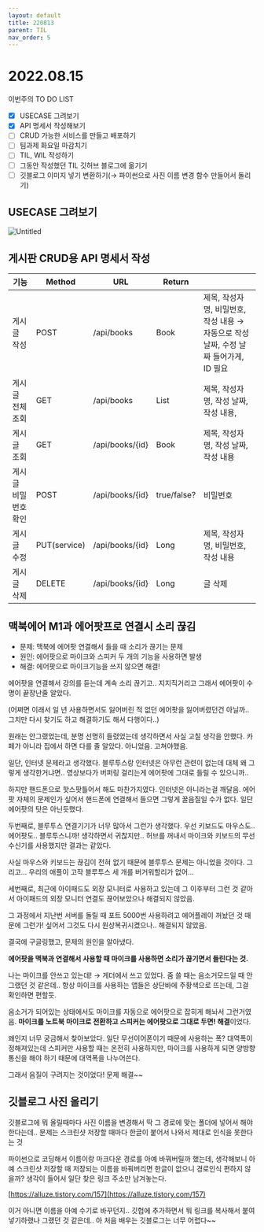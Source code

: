 ```yaml
---
layout: default
title: 220813
parent: TIL
nav_order: 5
---
```


# 2022.08.15

이번주의 TO DO LIST

- [x]  USECASE 그려보기
- [x]  API 명세서 작성해보기
- [ ]  CRUD 가능한 서비스를 만들고 배포하기
- [ ]  팀과제 화요일 마감치기
- [ ]  TIL, WIL  작성하기
- [ ]  그동안 작성했던 TIL 깃허브 블로그에 옮기기
- [ ]  깃블로그 이미지 넣기 변환하기(→ 파이썬으로 사진 이름 변경 함수 만들어서 돌리기)

## USECASE 그려보기

![Untitled](https://github.com/Serapple/Serapple.github.io/tree/main/docs/TIL/2022-08-15/Untitled.png)

## 게시판 CRUD용 API 명세서 작성

| 기능 | Method | URL | Return |  |
| --- | --- | --- | --- | --- |
| 게시글 작성 | POST | /api/books | Book | 제목, 작성자명, 비밀번호, 작성 내용 → 자동으로 작성 날짜, 수정 날짜 들어가게, ID 필요 |
| 게시글 전체 조회 | GET | /api/books | List<Book> | 제목, 작성자명, 작성 날짜, 작성 내용,  |
| 게시글 조회 | GET | /api/books/{id} | Book | 제목, 작성자명, 작성 날짜, 작성 내용 |
| 게시글 비밀번호 확인 | POST | /api/books/{id} | true/false? | 비밀번호 |
| 게시글 수정 | PUT(service) | /api/books/{id} | Long | 제목, 작성자명, 비밀번호, 작성 내용 |
| 게시글 삭제 | DELETE | /api/books/{id} | Long | 글 삭제 |

## 맥북에어 M1과 에어팟프로 연결시 소리 끊김

- 문제: 맥북에 에어팟 연결해서 들을 때 소리가 끊기는 문제
- 원인: 에어팟으로 마이크와 스피커 두 개의 기능을 사용하면 발생
- 해결: 에어팟으로 마이크기능을 쓰지 않으면 해결!

에어팟을 연결해서 강의를 듣는데 계속 소리 끊기고.. 지지직거리고 그래서 에어팟이 수명이 끝장난줄 알았다.

(어쩌면 이래서 일 년 사용하면서도 잃어버린 적 없던 에어팟을 잃어버렸던건 아닐까.. 그치만 다시 찾기도 하고 해결하기도 해서 다행이다..) 

원래는 안그랬었는데, 분명 선명히 들렸었는데 생각하면서 사실 고칠 생각을 안했다. 카페가 아니라 집에서 하면 다를 줄 알았다. 아니었음. 고쳐야했음.

일단, 인터넷 문제라고 생각했다. 블루투스랑 인터넷은 아무런 관련이 없는데 대체 왜 그렇게 생각한거냐면.. 영상보다가 버퍼링 걸리는게 에어팟에 그대로 들릴 수 있으니까..

하지만 핸드폰으로 핫스팟틀어서 해도 마찬가지였다. 인터넷은 아니라는걸 깨달음. 에어팟 자체의 문제인가 싶어서 핸드폰에 연결해서 들으면 그렇게 꿀음질일 수가 없다. 일단 에어팟의 탓은 아닌듯했다.

두번째로, 블루투스 연결기기가 너무 많아서 그런가 생각했다. 우선 키보드도 마우스도.. 에어팟도.. 블루투스니까! 생각하면서 귀찮지만.. 허브를 꺼내서 마이크와 키보드의 무선수신기를 사용했지만 결과는 같았다. 

사실 마우스와 키보드는 끊김이 전혀 없기 때문에 블루투스 문제는 아니었을 것이다. 그리고… 우리의 애플이 고작 블루투스 세 개를 버거워할리가 없어…

세번째로, 최근에 아이패드도 외장 모니터로 사용하고 있는데 그 이후부터 그런 것 같아서 아이패드의 외장 모니터 연결도 끊어보았으나 해결되지 않았음. 

그 과정에서 지난번 서버를 돌릴 때 포트 5000번 사용하려고 에어플레이 꺼놨던 것 때문에 그런가! 싶어서 그것도 다시 원상복귀시켰으나.. 해결되지 않았음.

결국에 구글링했고, 문제의 원인을 알아냈다. 

**에어팟을 맥북과 연결해서 사용할 때 마이크를 사용하면 소리가 끊기면서 들린다는 것.**

나는 마이크를 안쓰고 있는데! → 게더에서 쓰고 있었다. 줌 쓸 때는 음소거모드일 때 안그랬던 것 같은데.. 항상 마이크를 사용하는 앱들은 상단바에 주황색으로 뜨는데, 그걸 확인하면 편할듯.

음소거가 되어있는 상태에서도 마이크를 자동으로 에어팟으로 잡히게 해놔서 그런거였음. **마이크를 노트북 마이크로 전환하고 스피커는 에어팟으로 그대로 두면! 해결**이었다.

왜인지 너무 궁금해서 찾아보았다. 일단 무선이어폰이기 때문에 사용하는 폭? 대역폭이 정해져있는데 스피커만 사용할 때는 온전히 사용하지만, 마이크를 사용하게 되면 양방향통신을 해야 하기 때문에 대역폭을 나누어쓴다.

그래서 음질이 구려지는 것이었다! 문제 해결~~

## 깃블로그 사진 올리기

깃블로그에 뭐 올릴때마다 사진 이름을 변경해서 딱 그 경로에 맞는 폴더에 넣어서 해야한다는데.. 문제는 스크린샷 저장할 때마다 한글이 붙어서 나와서 제대로 인식을 못한다는 것

파이썬으로 코딩해서 이름이랑 마크다운 경로를 아예 바꿔버릴까 했는데, 생각해보니 아예 스크린샷 저장할 때 저장되는 이름을 바꿔버리면 한글이 없으니 경로인식 편하지 않을까? 생각이 들어서 일단 찾은 링크 주소만 남겨놓는다.

[https://alluze.tistory.com/157](https://alluze.tistory.com/157)

이거 아니면 이름을 아예 수기로 바꾸던지.. 깃헙에 추가하면서 뭐 링크를 복사해서 붙여넣기하랬나 그랬던 것 같은데.. 아 처음 배우는 깃블로그는 너무 어렵다~~